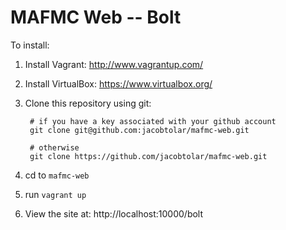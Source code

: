 # MAFMC Web -- Bolt


To install: 

1. Install Vagrant: http://www.vagrantup.com/
2. Install VirtualBox: https://www.virtualbox.org/
3. Clone this repository using git:

        # if you have a key associated with your github account
        git clone git@github.com:jacobtolar/mafmc-web.git

        # otherwise
        git clone https://github.com/jacobtolar/mafmc-web.git

4. cd to `mafmc-web`
5. run `vagrant up`
6. View the site at: http://localhost:10000/bolt
